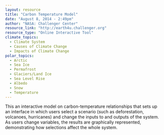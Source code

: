 ```yaml
---
layout: resource
title: "Carbon Temperature Model"
date: "August 8, 2014 - 2:49pm"
author: "NASA: Challenger Center"
resource_link: "http://earth4u.challenger.org"
resource_type: "Online Interactive Tool"
climate_topics:
  - Climate System
  - Causes of Climate Change
  - Impacts of Climate Change
polar_topics:
  - Arctic
  - Sea Ice
  - Permafrost
  - Glaciers/Land Ice
  - Sea Level Rise
  - Albedo
  - Snow
  - Temperature
---
```


This an interactive model on carbon-temperature relationships that sets up an interface in which users select a scenario (such as deforestation, volcanoes, hurricanes) and change the inputs to and outputs of the system. As users change variables, the results are graphically represented, demonstrating how selections affect the whole system.